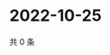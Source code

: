 # 2022-10-25

共 0 条

<!-- BEGIN WEIBO -->
<!-- 最后更新时间 Tue Oct 25 2022 07:23:21 GMT+0800 (China Standard Time) -->

<!-- END WEIBO -->
